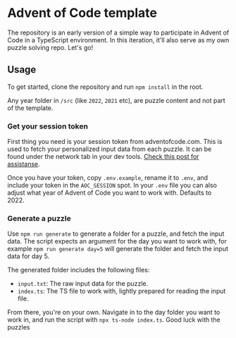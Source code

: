 # Advent of Code template

The repository is an early version of a simple way to participate in Advent of Code in a TypeScript environment. In this iteration, it'll also serve as my own puzzle solving repo. Let's go!

## Usage

To get started, clone the repository and run `npm install` in the root.

Any year folder in `/src` (like `2022`, `2021` etc), are puzzle content and not part of the template.

### Get your session token

First thing you need is your session token from adventofcode.com. This is used to fetch your personalized input data from each puzzle. It can be found under the network tab in your dev tools. [Check this post for assistanse](https://github.com/wimglenn/advent-of-code-wim/issues/1).

Once you have your token, copy `.env.example`, rename it to `.env`, and include your token in the `AOC_SESSION` spot. In your `.env` file you can also adjust what year of Advent of Code you want to work with. Defaults to 2022.

### Generate a puzzle

Use `npm run generate` to generate a folder for a puzzle, and fetch the input data. The script expects an argument for the day you want to work with, for example `npm run generate day=5` will generate the folder and fetch the input data for day 5.

The generated folder includes the following files:

- `input.txt`: The raw input data for the puzzle.
- `index.ts`: The TS file to work with, lightly prepared for reading the input file.

From there, you're on your own. Navigate in to the day folder you want to work in, and run the script with `npx ts-node index.ts`. Good luck with the puzzles
